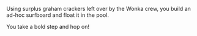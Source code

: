 Using surplus graham crackers left over by the Wonka crew, you build an ad-hoc surfboard and float it in the pool.

You take a bold step and hop on!